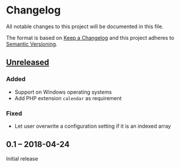 #   Changelog

All notable changes to this project will be documented in this file.

The format is based on [Keep a Changelog](http://keepachangelog.com/en/1.0.0/)
and this project adheres to [Semantic Versioning](http://semver.org/spec/v2.0.0.html).


##  [Unreleased]


### Added

-   Support on Windows operating systems
-   Add PHP extension `calendar` as requirement


### Fixed

-   Let user overwrite a configuration setting if it is an indexed array


##  0.1 – 2018-04-24

Initial release


[Unreleased]: https://github.com/bheisig/cli/compare/0.1...HEAD
